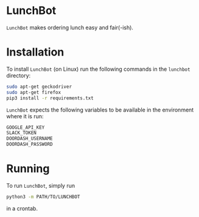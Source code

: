 LunchBot
========
`LunchBot` makes ordering lunch easy and fair(-ish).

# Installation

To install `LunchBot` (on Linux) run the following commands in the `lunchbot`
directory:
```bash
sudo apt-get geckodriver
sudo apt-get firefox
pip3 install -r requirements.txt
```

`LunchBot` expects the following variables to be available in the environment
where it is run:
```bash
GOOGLE_API_KEY
SLACK_TOKEN
DOORDASH_USERNAME
DOORDASH_PASSWORD
```

# Running

To run `LunchBot`, simply run
```bash
python3 -m PATH/TO/LUNCHBOT
```
in a crontab.
